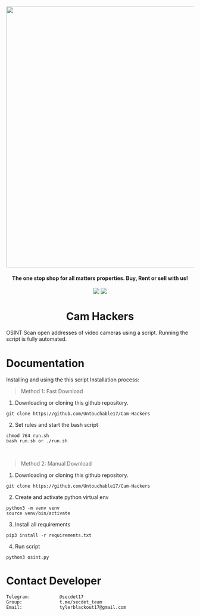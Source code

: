 <h1 align="center">
    <a href="https://github.com/Untouchable17/Cam-Hackers">
        <img src="https://i.ibb.co/YXB7xkT/2023-02-02-23-0.png" width="700">
    </a>
</h1>



<h4 align="center"> The one stop shop for all matters properties. Buy, Rent or sell with us! </h4>

<p align="center">
<a href="https://github.com/Untouchable17/Cam-Hackers"><img src="https://img.shields.io/static/v1?label=version&message=1.0.0&color=blue"></a>
<a href="https://github.com/Untouchable17/Cam-Hackers/issues?q=is:issue+is:closed"><img src="https://img.shields.io/github/issues-closed/Untouchable17/Cam-Hackers/?color=orange"></a>

</p>

<h1 align="center">Cam Hackers</h1>

OSINT Scan open addresses of video cameras using a script. Running the script is fully automated.

# Documentation

Installing and using the this script Installation process:

> Method 1: Fast Download

1. Downloading or cloning this github repository.
```
git clone https://github.com/Untouchable17/Cam-Hackers
```
2. Set rules and start the bash script
```
chmod 764 run.sh
bash run.sh or ./run.sh
```
<br/>

> Method 2: Manual Download
1. Downloading or cloning this github repository.
```
git clone https://github.com/Untouchable17/Cam-Hackers
```
2. Create and activate python virtual env
```
python3 -m venv venv
source venv/bin/activate
```
3. Install all requirements
```
pip3 install -r requirements.txt
```
4. Run script
```
python3 osint.py
```

# Contact Developer


    Telegram:           @secdet17
    Group:              t.me/secdet_team
    Email:              tylerblackout17@gmail.com

